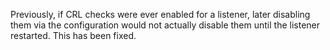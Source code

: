 Previously, if CRL checks were ever enabled for a listener, later disabling them via the configuration would not actually disable them until the listener restarted.  This has been fixed.
